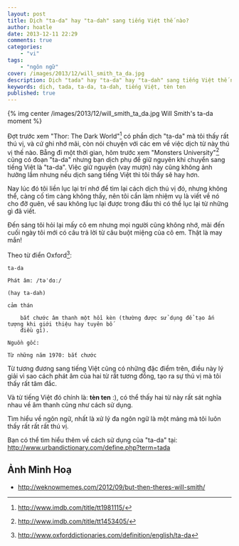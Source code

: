 ```yaml
---
layout: post
title: Dịch "ta-da" hay "ta-dah" sang tiếng Việt thế nào?
author: hoatle
date: 2013-12-11 22:29
comments: true
categories:
    - "vi"
tags:
    - "ngôn ngữ"
cover: /images/2013/12/will_smith_ta_da.jpg
description: Dịch "tada" hay "ta-da" hay "ta-dah" sang tiếng Việt thế nào?
keywords: dịch, tada, ta-da, ta-dah, tiếng Việt, tèn ten
published: true
---
```


{% img center /images/2013/12/will_smith_ta_da.jpg Will Smith's ta-da moment %}

Đợt trước xem "Thor: The Dark World"[^1] có phần dịch "ta-da" mà tôi thấy rất thú vị, và cứ ghi nhớ
mãi, còn nói chuyện với các em về việc dịch từ này thú vị thế nào. Bẵng đi một thời gian, hôm trước
xem "Monsters University"[^2] cũng có đoạn "ta-da" nhưng bạn dịch phụ đề giữ nguyên khi chuyển sang
tiếng Việt là "ta-da". Việc giữ nguyên (vay mượn) này cũng không ảnh hưởng lắm nhưng nếu dịch sang
tiếng Việt thì tôi thấy sẽ hay hơn.

<!-- more -->

Nay lúc đó tôi liền lục lại trí nhớ để tìm lại cách dịch thú vị đó, nhưng không thể, càng cố tìm
càng không thấy, nên tôi cần làm nhiệm vụ là viết về nó cho đỡ quên, về sau không lục lại được
trong đầu thì có thể lục lại từ những gì đã viết.

Đến sáng tôi hỏi lại mấy cô em nhưng mọi người cũng không nhớ, mãi đến cuối ngày tôi mới có câu trả
lời từ câu buột miệng của cô em. Thật là may mắn!

Theo từ điển Oxford[^3]:

```
ta-da

Phát âm: /təˈdɑː/

(hay ta-dah)

cảm thán

    bắt chước âm thanh một hồi kèn (thường được sử dụng để tạo ấn tượng khi giới thiệu hay tuyên bố
    điều gì).

Nguồn gốc:

Từ những năm 1970: bắt chước
```

Từ tương đương sang tiếng Việt cũng có những đặc điểm trên, điều này lý giải vì sao cách phát âm của
hai từ rất tương đồng, tạo ra sự thú vị mà tôi thấy rất tâm đắc.

Và từ tiếng Việt đó chính là: **tèn ten** :), có thể thấy hai từ này rất sát nghĩa nhau về âm thanh
cũng như cách sử dụng.

Tìm hiểu về ngôn ngữ, nhất là xử lý đa ngôn ngữ là một mảng mà tôi luôn thấy rất rất rất thú vị.

Bạn có thể tìm hiểu thêm về cách sử dụng của "ta-da" tại:
http://www.urbandictionary.com/define.php?term=tada

Ảnh Minh Hoạ
------------

- http://weknowmemes.com/2012/09/but-then-theres-will-smith/


[^1]: http://www.imdb.com/title/tt1981115/
[^2]: http://www.imdb.com/title/tt1453405/
[^3]: http://www.oxforddictionaries.com/definition/english/ta-da
